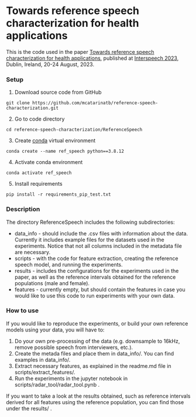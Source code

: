 # Towards reference speech characterization for health applications
This is the code used in the paper [Towards reference speech characterization for health applications](https://www.isca-speech.org/archive/pdfs/interspeech_2023/botelho23_interspeech.pdf), published at [Interspeech 2023](https://www.interspeech2023.org/), Dublin, Ireland, 20-24 August, 2023.


### Setup
1. Download source code from GitHub
  ``` 
  git clone https://github.com/mcatarinatb/reference-speech-characterization.git 
  ```
2. Go to code directory
  ``` 
  cd reference-speech-characterization/ReferenceSpeech 
  ```
3. Create [conda](https://docs.conda.io/en/latest/miniconda.html) virtual environment
  ```
  conda create --name ref_speech python==3.8.12
  ```  
4. Activate conda environment 
  ```
  conda activate ref_speech 
  ```
5. Install requirements
  ```
  pip install -r requirements_pip_test.txt
  ```

   
### Description
The directory ReferenceSpeech includes the following subdirectories:

* data_info - should include the .csv files with information about the data. Currently it includes example files for the datasets used in the experiments. Notice that not all columns included in the metadata file are necessary.
* scripts - with the code for feature extraction, creating the reference speech model, and running the experiments.
* results - includes the configurations for the experiments used in the paper, as well as the reference intervals obtained for the reference populations (male and female).
* features - currently empty, but should contain the features in case you would like to use this code to run experiments with your own data.


### How to use
If you would like to reproduce the experiments, or build your own reference models using your data, you will have to:
1. Do your own pre-processing of the data (e.g. downsample to 16kHz, remove possible speech from interviewers, etc.).
2. Create the metada files and place them in data_info/. You can find examples in data_info/.
3. Extract necessary features, as explained in the readme.md file in scripts/extract_features/.
4. Run the experiments in the jupyter notebook in scripts/radar_tool/radar_tool.pynb .

If you want to take a look at the results obtained, such as reference intervals derived for all features using the reference population, you can find those under the results/ .